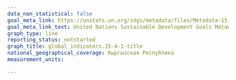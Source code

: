 ```yaml
---
data_non_statistical: false
goal_meta_link: https://unstats.un.org/sdgs/metadata/files/Metadata-15-04-01.pdf
goal_meta_link_text: United Nations Sustainable Development Goals Metadata (pdf 456kB)
graph_type: line
reporting_status: notstarted
graph_title: global_indicators.15-4-1-title
national_geographical_coverage: Кыргызская Республика
measurement_units: 

---
```

